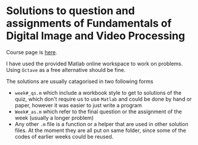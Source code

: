 # Solutions to question and assignments of Fundamentals of Digital Image and Video Processing
Course page is [here](https://www.coursera.org/learn/digital).

I have used the provided Matlab online workspace to work on problems. Using `Octave` as a free alternative should be fine. 

The solutions are usually catagorised in two following forms

- `week#_qs.m` which include a workbook style to get to solutions of the quiz, which don't require us to use `Matlab` and could be done by hand or paper, however it was easier to just write a program 
- `Week#_as.m` which refer to the final question or the assignment of the week (usually a longer problem)
- Any other `.m` file is a function or a helper that are used in other solution files.
At the moment they are all put on same folder, since some of the codes of earlier weeks could be reused.
